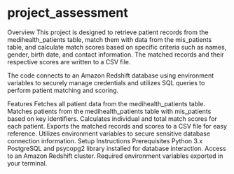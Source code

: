 # project_assessment
Overview
This project is designed to retrieve patient records from the medihealth_patients table, match them with data from the mis_patients table, and calculate match scores based on specific criteria such as names, gender, birth date, and contact information. The matched records and their respective scores are written to a CSV file.

The code connects to an Amazon Redshift database using environment variables to securely manage credentials and utilizes SQL queries to perform patient matching and scoring.

Features
Fetches all patient data from the medihealth_patients table.
Matches patients from the medihealth_patients table with mis_patients based on key identifiers.
Calculates individual and total match scores for each patient.
Exports the matched records and scores to a CSV file for easy reference.
Utilizes environment variables to secure sensitive database connection information.
Setup Instructions
Prerequisites
Python 3.x
PostgreSQL and psycopg2 library installed for database interaction.
Access to an Amazon Redshift cluster.
Required environment variables exported in your terminal.

